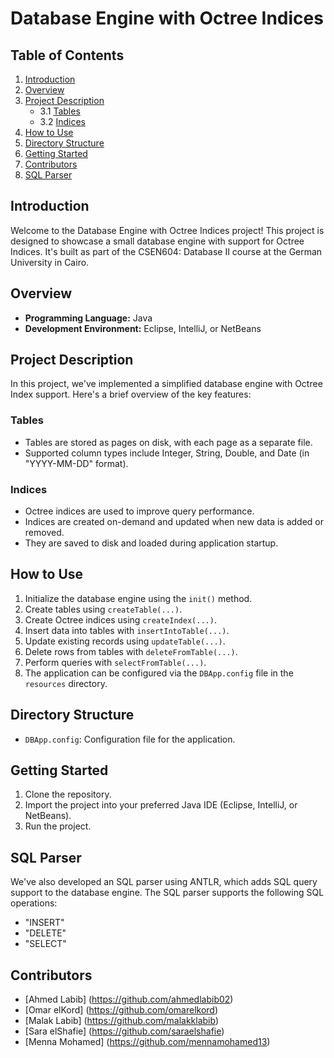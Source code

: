 # Database Engine with Octree Indices

## Table of Contents
1. [Introduction](#introduction)
2. [Overview](#overview)
3. [Project Description](#project-description)
   - 3.1 [Tables](#tables)
   - 3.2 [Indices](#indices)
4. [How to Use](#how-to-use)
5. [Directory Structure](#directory-structure)
6. [Getting Started](#getting-started)
7. [Contributors](#contributors)
8. [SQL Parser](#sql-parser)

## Introduction
Welcome to the Database Engine with Octree Indices project! This project is designed to showcase a small database engine with support for Octree Indices. It's built as part of the CSEN604: Database II course at the German University in Cairo.

## Overview
- **Programming Language:** Java
- **Development Environment:** Eclipse, IntelliJ, or NetBeans

## Project Description
In this project, we've implemented a simplified database engine with Octree Index support. Here's a brief overview of the key features:

### Tables
- Tables are stored as pages on disk, with each page as a separate file.
- Supported column types include Integer, String, Double, and Date (in "YYYY-MM-DD" format).

### Indices
- Octree indices are used to improve query performance.
- Indices are created on-demand and updated when new data is added or removed.
- They are saved to disk and loaded during application startup.

## How to Use
1. Initialize the database engine using the `init()` method.
2. Create tables using `createTable(...)`.
3. Create Octree indices using `createIndex(...)`.
4. Insert data into tables with `insertIntoTable(...)`.
5. Update existing records using `updateTable(...)`.
6. Delete rows from tables with `deleteFromTable(...)`.
7. Perform queries with `selectFromTable(...)`.
8. The application can be configured via the `DBApp.config` file in the `resources` directory.

## Directory Structure
- `DBApp.config`: Configuration file for the application.

## Getting Started
1. Clone the repository.
2. Import the project into your preferred Java IDE (Eclipse, IntelliJ, or NetBeans).
3. Run the project.

## SQL Parser
We've also developed an SQL parser using ANTLR, which adds SQL query support to the database engine. The SQL parser supports the following SQL operations:
- "INSERT"
- "DELETE"
- "SELECT"

## Contributors
- [Ahmed Labib] (https://github.com/ahmedlabib02)
- [Omar elKord] (https://github.com/omarelkord)
- [Malak Labib] (https://github.com/malakklabib)
- [Sara elShafie] (https://github.com/saraelshafie)
- [Menna Mohamed] (https://github.com/mennamohamed13)


